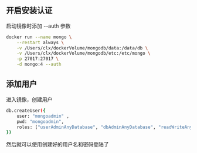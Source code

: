 ## 开启安装认证

启动镜像时添加 --auth 参数

```sh
docker run --name mongo \
    --restart always \
    -v /Users/clx/dockerVolume/mongodb/data:/data/db \
    -v /Users/clx/dockerVolume/mongodb/etc:/etc/mongo \
    -p 27017:27017 \
    -d mongo:4 --auth
```

## 添加用户

进入镜像，创建用户

```sh
db.createUser({
    user: "mongoadmin" ,
    pwd: "mongoadmin",
    roles: ["userAdminAnyDatabase", "dbAdminAnyDatabase", "readWriteAnyDatabase"]
})
```

然后就可以使用创建好的用户名和密码登陆了
